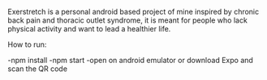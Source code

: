 Exerstretch is a personal android based project of mine inspired by chronic back pain and thoracic outlet syndrome,
it is meant for people who lack physical activity and want to lead a healthier life.

How to run: 

-npm install
-npm start
-open on android emulator or download Expo and scan the QR code
